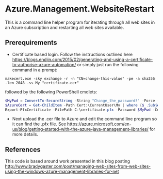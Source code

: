 # Azure.Management.WebsiteRestart
This is a command line helper program for iterating through all web sites in an Azure subscription and restarting all web sites available.

## Prerequirements
* Certificate based login. Follow the instructions outlined here https://blogs.endjin.com/2015/02/generating-and-using-a-certificate-to-authorise-azure-automation/ or simply just run the following command in a prompt:
```
makecert.exe -sky exchange -r -n "CN=change-this-value" -pe -a sha256 -len 2048 -ss My "certificate.cer"
```
followed by the following PowerShell cmdlets:
```powershell
$MyPwd = ConvertTo-SecureString -String "Change_the_password!" -Force -AsPlainText
$AzureCert = Get-ChildItem -Path Cert:\CurrentUser\My | where {$_.Subject -match "change-this-value"}
Export-PfxCertificate -FilePath C:\certificate.pfx -Password $MyPwd -Cert $AzureCert

```
* Next upload the .cer file to Azure and edit the command line program so it can find the .pfx file. See https://azure.microsoft.com/en-us/blog/getting-started-with-the-azure-java-management-libraries/ for more details.

## References
This code is based around work presented in this blog posting http://www.bradygaster.com/post/managing-web-sites-from-web-sites-using-the-windows-azure-management-libraries-for-net